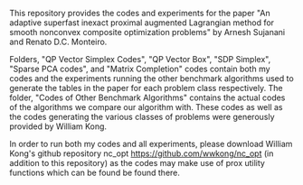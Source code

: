 This repository provides the codes and experiments for the paper "An adaptive superfast inexact proximal
augmented Lagrangian method for smooth nonconvex composite optimization problems" by Arnesh Sujanani and Renato D.C. Monteiro. 

Folders, "QP Vector Simplex Codes", "QP Vector Box", "SDP Simplex", "Sparse PCA codes", and "Matrix Completion" codes contain both my codes
and the experiments running the other benchmark algorithms used to generate the tables in the paper for each problem class respectively. The folder,
"Codes of Other Benchmark Algorithms" contains the actual codes of the algorithms we compare our algorithm with. These codes as well as the codes generating the various classes of problems were generously provided by William Kong.

In order to run both my codes and all experiments, please download William Kong's github repository nc_opt https://github.com/wwkong/nc_opt (in addition 
to this repository) as the codes may make use of prox utility functions which can be found be found there. 


